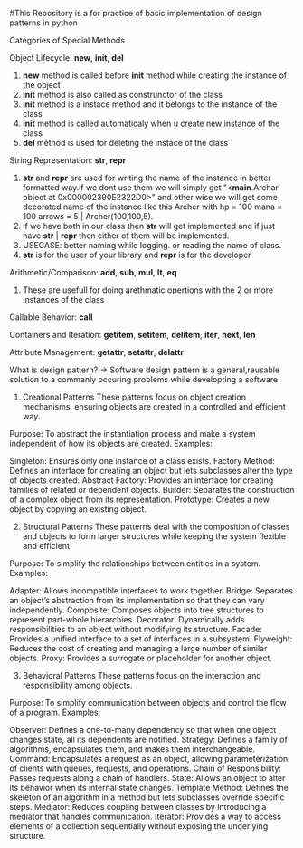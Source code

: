#This Repository is a for practice of basic implementation of design patterns in python

Categories of Special Methods


Object Lifecycle:
__new__, __init__, __del__

1. __new__ method is called before __init__ method while creating the instance of the object
2. __init__ method is also called as construnctor of the class
3. __init__ method is a instace method and it belongs to the instance of the class
4. __init__ method is called automaticaly when u create new instance of the class
5. __del__ method is used for deleting the instace of the class


String Representation:
__str__, __repr__

1. __str__ and __repr__ are used for writing the name of the instance in better formatted way.if we dont use them we will simply get    "<__main__.Archar object at 0x000002390E2322D0>" and other wise we will get some decorated name of the instance like this Archer with hp = 100 mana = 100 arrows = 5 | Archer(100,100,5).
2. if we have both in our class then __str__ will get implemented and if just have __str__ | __repr__  then either of them will be implemented.
3. USECASE: better naming while logging. or reading the name of class.
4. __str__ is for the user of your library and __repr__ is for the developer



Arithmetic/Comparison:
__add__, __sub__, __mul__, __lt__, __eq__
1. These are usefull for doing arethmatic opertions with the 2 or more instances of the class

Callable Behavior:
__call__

Containers and Iteration:
__getitem__, __setitem__, __delitem__, __iter__, __next__, __len__

Attribute Management:
__getattr__, __setattr__, __delattr__





What is design pattern?
-> Software design pattern is a general,reusable solution to a commanly occuring problems while developting a software


1. Creational Patterns
These patterns focus on object creation mechanisms, ensuring objects are created in a controlled and efficient way.

Purpose: To abstract the instantiation process and make a system independent of how its objects are created.
Examples:

Singleton: Ensures only one instance of a class exists.
Factory Method: Defines an interface for creating an object but lets subclasses alter the type of objects created.
Abstract Factory: Provides an interface for creating families of related or dependent objects.
Builder: Separates the construction of a complex object from its representation.
Prototype: Creates a new object by copying an existing object.



2. Structural Patterns
These patterns deal with the composition of classes and objects to form larger structures while keeping the system flexible and efficient.

Purpose: To simplify the relationships between entities in a system.
Examples:

Adapter: Allows incompatible interfaces to work together.
Bridge: Separates an object’s abstraction from its implementation so that they can vary independently.
Composite: Composes objects into tree structures to represent part-whole hierarchies.
Decorator: Dynamically adds responsibilities to an object without modifying its structure.
Facade: Provides a unified interface to a set of interfaces in a subsystem.
Flyweight: Reduces the cost of creating and managing a large number of similar objects.
Proxy: Provides a surrogate or placeholder for another object.



3. Behavioral Patterns
These patterns focus on the interaction and responsibility among objects.

Purpose: To simplify communication between objects and control the flow of a program.
Examples:

Observer: Defines a one-to-many dependency so that when one object changes state, all its dependents are notified.
Strategy: Defines a family of algorithms, encapsulates them, and makes them interchangeable.
Command: Encapsulates a request as an object, allowing parameterization of clients with queues, requests, and operations.
Chain of Responsibility: Passes requests along a chain of handlers.
State: Allows an object to alter its behavior when its internal state changes.
Template Method: Defines the skeleton of an algorithm in a method but lets subclasses override specific steps.
Mediator: Reduces coupling between classes by introducing a mediator that handles communication.
Iterator: Provides a way to access elements of a collection sequentially without exposing the underlying structure.